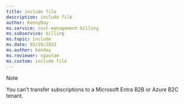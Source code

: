 ```yaml
---
title: include file
description: include file
author: KennyDay
ms.service: cost-management-billing
ms.subservice: billing
ms.topic: include
ms.date: 03/29/2023
ms.author: kenday
ms.reviewer: sgautam
ms.custom: include file
---
```


> [!NOTE]
> You can't transfer subscriptions to a Microsoft Entra B2B or Azure B2C tenant.
